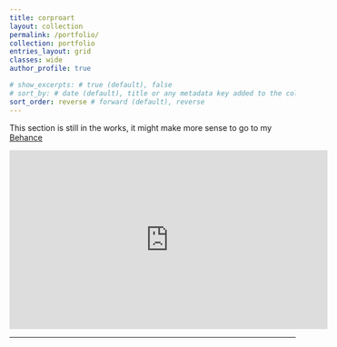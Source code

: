 ```yaml
---
title: corproart
layout: collection
permalink: /portfolio/
collection: portfolio
entries_layout: grid
classes: wide
author_profile: true

# show_excerpts: # true (default), false
# sort_by: # date (default), title or any metadata key added to the collection's documents
sort_order: reverse # forward (default), reverse
---
```


This section is still in the works, it might make more sense to go to my [Behance](https://www.behance.net/ryanmeow)

<iframe width="560" height="315" src="https://www.youtube.com/embed/g9JDMQ1mcVI?si=RQnQ6qZswMxTkfUq&amp;controls=0" title="YouTube video player" frameborder="0" allow="accelerometer; autoplay; clipboard-write; encrypted-media; gyroscope; picture-in-picture; web-share" referrerpolicy="strict-origin-when-cross-origin" allowfullscreen></iframe>

***

<!-- change this to a CV stuff -->
